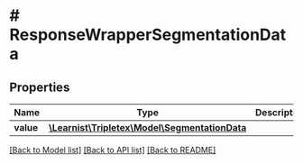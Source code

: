 # # ResponseWrapperSegmentationData

## Properties

Name | Type | Description | Notes
------------ | ------------- | ------------- | -------------
**value** | [**\Learnist\Tripletex\Model\SegmentationData**](SegmentationData.md) |  | [optional]

[[Back to Model list]](../../README.md#models) [[Back to API list]](../../README.md#endpoints) [[Back to README]](../../README.md)
